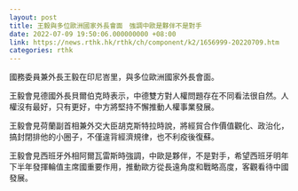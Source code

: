 ```yaml
---
layout: post
title: 王毅與多位歐洲國家外長會面　強調中歐是夥伴不是對手
date: 2022-07-09 19:50:06.000000000 +08:00
link: https://news.rthk.hk/rthk/ch/component/k2/1656999-20220709.htm
categories: rthk
---
```


國務委員兼外長王毅在印尼峇里，與多位歐洲國家外長會面。

王毅會見德國外長貝爾伯克時表示，中德雙方對人權問題存在不同看法很自然。人權沒有最好，只有更好，中方將堅持不懈推動人權事業發展。

王毅會見荷蘭副首相兼外交大臣胡克斯特拉時說，將經貿合作價值觀化、政治化，搞封閉排他的小圈子，不僅違背經濟規律，也不利疫後復蘇。

王毅會見西班牙外相阿爾瓦雷斯時強調，中歐是夥伴，不是對手，希望西班牙明年下半年發揮輪值主席國重要作用，推動歐方從長遠角度和戰略高度，客觀看待中國發展。
